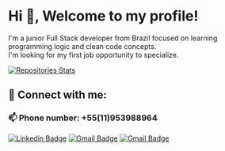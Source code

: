 # Hi 👋, Welcome to my profile!
I'm a junior Full Stack developer from Brazil focused on learning programming logic and clean code concepts.\
I'm looking for my first job opportunity to specialize.

[![Repositories Stats](https://github-readme-stats.vercel.app/api/top-langs/?username=feelpe&count_private=true&langs_count=4&theme=omni&layout=compact)](https://github.com/Feelpe?tab=repositories)

## 🤝 Connect with me:

### 📫 Phone number: +55(11)953988964
[![Linkedin Badge](https://img.shields.io/badge/LinkedIn-0077B5?style=for-the-badge&logo=linkedin&logoColor=white)](https://linkedin.com/in/felipe-creator/)
[![Gmail Badge](https://img.shields.io/badge/Gmail-D14836?style=for-the-badge&logo=gmail&logoColor=white)](mailto:felipesscreator@gmail.com)
[![Gmail Badge](https://img.shields.io/badge/Discord-7289DA?style=for-the-badge&logo=discord&logoColor=white)](https://discord.gg/#2327)

